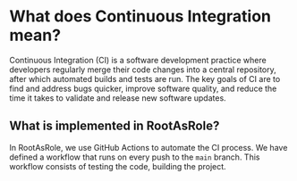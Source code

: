 # What does Continuous Integration mean?

Continuous Integration (CI) is a software development practice where developers regularly merge their code changes into a central repository, after which automated builds and tests are run. The key goals of CI are to find and address bugs quicker, improve software quality, and reduce the time it takes to validate and release new software updates.

## What is implemented in RootAsRole?

In RootAsRole, we use GitHub Actions to automate the CI process. We have defined a workflow that runs on every push to the `main` branch. This workflow consists of testing the code, building the project.
